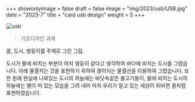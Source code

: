 +++
showonlyimage = false
draft = false 
image = "img/2023/usb/USB.jpg"
date = "2023-7"
title = "card usb design"
weight = 5
+++

<!--more-->

![usb][1]

> 기초디자인 과제

꿈, 도시, 쌍둥이를 주제로 그린 그림.

도시가 물에 비치는 부분이 마치 쌍둥이 같다고 생각하여 바다에 비치는 도시를 그렸습니다. 아래 물결치는 것을 표현하기 위하여 끊어지는 물결선을 이용하여 그렸습니다. 또한 원래 현실에 나와있는 도시의 하늘에는 바닷속같은 물고기들이, 물에 비치는 도시의 하늘에는 별이 떠 있는 모습을 그려 내어 마치 우리가 알고 있는 세상이 뒤바뀐 꿈처럼 표현하였습니다.

[1]: /img/2023/usb/USB.jpg
